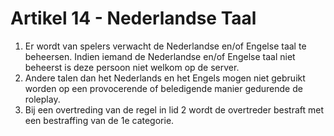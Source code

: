 # Artikel 14 - Nederlandse Taal

1. Er wordt van spelers verwacht de Nederlandse en/of Engelse taal te beheersen. Indien iemand de Nederlandse en/of Engelse taal niet beheerst is deze persoon niet welkom op de server.
2. Andere talen dan het Nederlands en het Engels mogen niet gebruikt worden op een provocerende of beledigende manier gedurende de roleplay.
3. Bij een overtreding van de regel in lid 2 wordt de overtreder bestraft met een bestraffing van de 1e categorie.
